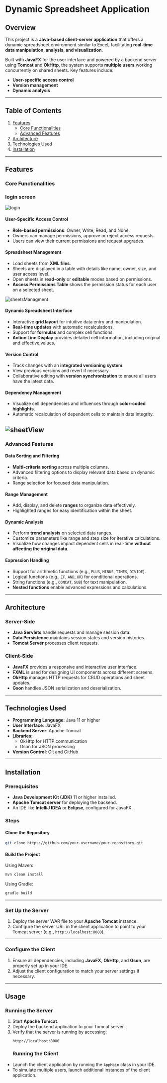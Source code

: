 
# Dynamic Spreadsheet Application

## Overview
This project is a **Java-based client-server application** that offers a dynamic spreadsheet environment similar to Excel, facilitating **real-time data manipulation, analysis, and visualization**. 

Built with **JavaFX** for the user interface and powered by a backend server using **Tomcat** and **OkHttp**, the system supports **multiple users** working concurrently on shared sheets. Key features include:
- **User-specific access control**
- **Version management**
- **Dynamic analysis**


---

## Table of Contents
1. [Features](#features)
    - [Core Functionalities](#core-functionalities)
    - [Advanced Features](#advanced-features)
2. [Architecture](#architecture)
3. [Technologies Used](#technologies-used)
4. [Installation](#installation)


---

## Features

### Core Functionalities
### login screen
![login](https://github.com/Mayhorovitz/sheetCell/blob/master/images/login.png)

#### User-Specific Access Control
- **Role-based permissions**: Owner, Write, Read, and None.
- Owners can manage permissions, approve or reject access requests.
- Users can view their current permissions and request upgrades.

#### Spreadsheet Management
- Load sheets from **XML files**.
- Sheets are displayed in a table with details like name, owner, size, and user access level.
- Open sheets in **read-only** or **editable** modes based on permissions.
- **Access Permissions Table** shows the permission status for each user on a selected sheet.

![sheetsManagment](https://github.com/Mayhorovitz/sheetCell/blob/master/images/sheetsManagment.png)

#### Dynamic Spreadsheet Interface
- Interactive **grid layout** for intuitive data entry and manipulation.
- **Real-time updates** with automatic recalculations.
- Support for **formulas** and complex cell functions.
- **Action Line Display** provides detailed cell information, including original and effective values.

#### Version Control
- Track changes with an **integrated versioning system**.
- View previous versions and revert if necessary.
- Collaborative editing with **version synchronization** to ensure all users have the latest data.

#### Dependency Management
- Visualize cell dependencies and influences through **color-coded highlights**.
- Automatic recalculation of dependent cells to maintain data integrity.

![sheetView](https://github.com/Mayhorovitz/sheetCell/blob/master/images/sheetView.png)
---

### Advanced Features

#### Data Sorting and Filtering
- **Multi-criteria sorting** across multiple columns.
- Advanced filtering options to display relevant data based on dynamic criteria.
- Range selection for focused data manipulation.

#### Range Management
- Add, display, and delete **ranges** to organize data effectively.
- Highlighted ranges for easy identification within the sheet.

#### Dynamic Analysis
- Perform **trend analysis** on selected data ranges.
- Customize parameters like range and step size for iterative calculations.
- Visualize how changes impact dependent cells in real-time **without affecting the original data**.


#### Expression Handling
- Support for arithmetic functions (e.g., `PLUS`, `MINUS`, `TIMES`, `DIVIDE`).
- Logical functions (e.g., `IF`, `AND`, `OR`) for conditional operations.
- String functions (e.g., `CONCAT`, `SUB`) for text manipulation.
- **Nested functions** enable advanced expressions and calculations.

---
## Architecture
### Server-Side
- **Java Servlets** handle requests and manage session data.
- **Data Persistence** maintains session states and version histories.
- **Tomcat Server** processes client requests.

### Client-Side
- **JavaFX** provides a responsive and interactive user interface.
- **FXML** is used for designing UI components across different screens.
- **OkHttp** manages HTTP requests for CRUD operations and sheet updates.
- **Gson** handles JSON serialization and deserialization.

---

## Technologies Used
- **Programming Language**: Java 11 or higher
- **User Interface**: JavaFX
- **Backend Server**: Apache Tomcat
- **Libraries**:
  - OkHttp for HTTP communication
  - Gson for JSON processing
- **Version Control**: Git and GitHub

---

## Installation

### Prerequisites
- **Java Development Kit (JDK)** 11 or higher installed.
- **Apache Tomcat server** for deploying the backend.
- An IDE like **IntelliJ IDEA** or **Eclipse**, configured for JavaFX.

### Steps

#### Clone the Repository
```bash
git clone https://github.com/your-username/your-repository.git
```
#### Build the Project
Using Maven:
```bash
mvn clean install
```
Using Gradle:
```bash
gradle build
```
---

### Set Up the Server
1. Deploy the server WAR file to your **Apache Tomcat** instance.
2. Configure the server URL in the client application to point to your Tomcat server (e.g., `http://localhost:8080`).

---

### Configure the Client
1. Ensure all dependencies, including **JavaFX**, **OkHttp**, and **Gson**, are properly set up in your IDE.
2. Adjust the client configuration to match your server settings if necessary.

---

## Usage

### Running the Server
1. Start **Apache Tomcat**.
2. Deploy the backend application to your Tomcat server.
3. Verify that the server is running by accessing:
   ```plaintext
   http://localhost:8080
   ```
   ### Running the Client
- Launch the client application by running the `AppMain` class in your IDE.
- To simulate multiple users, launch additional instances of the client application.



